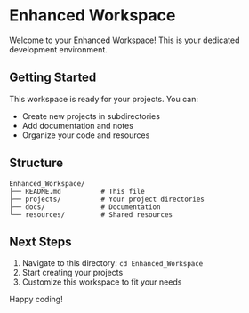 # Enhanced Workspace

Welcome to your Enhanced Workspace! This is your dedicated development environment.

## Getting Started

This workspace is ready for your projects. You can:

- Create new projects in subdirectories
- Add documentation and notes
- Organize your code and resources

## Structure

```
Enhanced_Workspace/
├── README.md          # This file
├── projects/          # Your project directories
├── docs/              # Documentation
└── resources/         # Shared resources
```

## Next Steps

1. Navigate to this directory: `cd Enhanced_Workspace`
2. Start creating your projects
3. Customize this workspace to fit your needs

Happy coding!